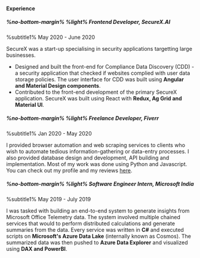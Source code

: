 #### Experience
##### %no-bottom-margin% %light% **Frontend Developer**, SecureX.AI
%subtitle1% May 2020 - June 2020

SecureX was a start-up specialising in security applications targetting large businesses.
 * Designed and built the front-end for Compliance Data Discovery (CDD) - a security application that checked if websites complied with user data storage policies. The user interface for CDD was built using **Angular and Material Design components**.
 * Contributed to the front-end development of the primary SecureX application. SecureX was built using React with **Redux, Ag Grid and Material UI**.

##### %no-bottom-margin% %light% **Freelance Developer**, Fiverr
%subtitle1% Jan 2020 - May 2020

I provided browser automation and web scraping services to clients who wish to automate tedious information-gathering or data-entry processes. I also provided database design and development, API building and implementation. Most of my work was done using Python and Javascript. You can check out my profile and my reviews [here](https://www.fiverr.com/gurupungavn).

##### %no-bottom-margin% %light% **Software Engineer Intern**, Microsoft India
%subtitle1% May 2019 - July 2019

I was tasked with building an end-to-end system to generate insights from Microsoft Office Telemetry data. The system involved multiple chained services that would to perform distributed calculations and generate summaries from the data. Every service was written in **C#** and executed scripts on **Microsoft's Azure Data Lake** (internally known as Cosmos). The summarized data was then pushed to **Azure Data Explorer** and visualized using **DAX and PowerBI**.